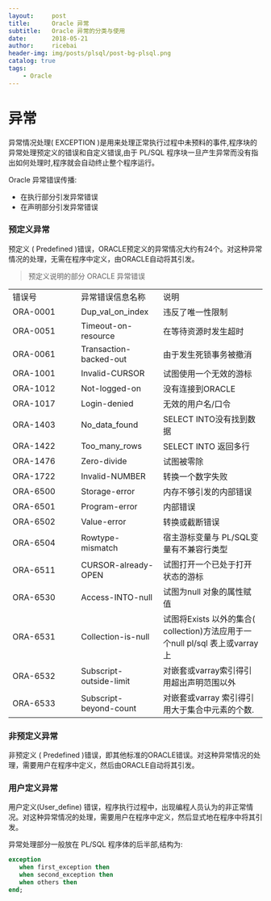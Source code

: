 ```yaml
---
layout:     post
title:      Oracle 异常
subtitle:   Oracle 异常的分类与使用
date:       2018-05-21
author:     ricebai
header-img: img/posts/plsql/post-bg-plsql.png
catalog: true
tags:
    - Oracle
---
```


# 异常

异常情况处理( EXCEPTION )是用来处理正常执行过程中未预料的事件,程序块的异常处理预定义的错误和自定义错误,由于 PL/SQL 程序块一旦产生异常而没有指出如何处理时,程序就会自动终止整个程序运行。

Oracle 异常错误传播:

- 在执行部分引发异常错误
- 在声明部分引发异常错误


### 预定义异常

预定义 ( Predefined )错误，ORACLE预定义的异常情况大约有24个。对这种异常情况的处理，无需在程序中定义，由ORACLE自动将其引发。

> 预定义说明的部分 ORACLE 异常错误

<table width="100%">
  <tr>
    <td width="120">错误号</td>
    <td>异常错误信息名称</td>
    <td>说明</td>
  </tr>
  <tr>
    <td>ORA-0001</td>
    <td>Dup_val_on_index</td>
    <td>违反了唯一性限制</td>
  </tr>
  <tr>
    <td>ORA-0051</td>
    <td>Timeout-on-resource</td>
    <td>在等待资源时发生超时</td>
  </tr>
  <tr>
    <td>ORA-0061</td>
    <td>Transaction-backed-out</td>
    <td>由于发生死锁事务被撤消</td>
  </tr>
  <tr>
    <td>ORA-1001</td>
    <td>Invalid-CURSOR</td>
    <td>试图使用一个无效的游标</td>
  </tr>
  <tr>
    <td>ORA-1012</td>
    <td>Not-logged-on</td>
    <td>没有连接到ORACLE</td>
  </tr>
  <tr>
    <td>ORA-1017</td>
    <td>Login-denied</td>
    <td>无效的用户名/口令</td>
  </tr>
  <tr>
    <td>ORA-1403</td>
    <td>No_data_found</td>
    <td>SELECT INTO没有找到数据</td>
  </tr>
  <tr>
    <td>ORA-1422</td>
    <td>Too_many_rows</td>
    <td>SELECT INTO 返回多行</td>
  </tr>
  <tr>
    <td>ORA-1476</td>
    <td>Zero-divide</td>
    <td>试图被零除</td>
  </tr>
  <tr>
    <td>ORA-1722</td>
    <td>Invalid-NUMBER</td>
    <td>转换一个数字失败</td>
  </tr>
  <tr>
    <td>ORA-6500</td>
    <td>Storage-error</td>
    <td>内存不够引发的内部错误</td>
  </tr>
  <tr>
    <td>ORA-6501</td>
    <td>Program-error</td>
    <td>内部错误</td>
  </tr>
  <tr>
    <td>ORA-6502</td>
    <td>Value-error</td>
    <td>转换或截断错误</td>
  </tr>
  <tr>
    <td>ORA-6504</td>
    <td>Rowtype-mismatch</td>
    <td>宿主游标变量与 PL/SQL变量有不兼容行类型</td>
  </tr>
  <tr>
    <td>ORA-6511</td>
    <td>CURSOR-already-OPEN</td>
    <td>试图打开一个已处于打开状态的游标</td>
  </tr>
  <tr>
    <td>ORA-6530</td>
    <td>Access-INTO-null</td>
    <td>试图为null 对象的属性赋值</td>
  </tr>
  <tr>
    <td>ORA-6531</td>
    <td>Collection-is-null</td>
    <td>试图将Exists 以外的集合( collection)方法应用于一个null pl/sql 表上或varray上</td>
  </tr>
  <tr>
    <td>ORA-6532</td>
    <td>Subscript-outside-limit</td>
    <td>对嵌套或varray索引得引用超出声明范围以外</td>
  </tr>
  <tr>
    <td>ORA-6533</td>
    <td>Subscript-beyond-count</td>
    <td>对嵌套或varray 索引得引用大于集合中元素的个数.</td>
  </tr>
</table>

### 非预定义异常

非预定义 ( Predefined )错误，即其他标准的ORACLE错误。对这种异常情况的处理，需要用户在程序中定义，然后由ORACLE自动将其引发。

### 用户定义异常

用户定义(User_define) 错误，程序执行过程中，出现编程人员认为的非正常情况。对这种异常情况的处理，需要用户在程序中定义，然后显式地在程序中将其引发。

异常处理部分一般放在 PL/SQL 程序体的后半部,结构为:

``` SQL
exception
   when first_exception then  
   when second_exception then  
   when others then  
end;
```
